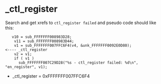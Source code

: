 # _ctl_register

Search and get xrefs to `ctl_register failed` and pseudo code should like this:

~~~
   v10 = sub_FFFFFFF008983D28;
    v11 = sub_FFFFFFF008983D44;
    v1 = sub_FFFFFFF007FFC6F4(v4, &unk_FFFFFFF0092E0D80);                               <---- _ctl_register
    v2 = v1;
    if ( v1 )
      sub_FFFFFFF007C29D28("%s - ctl_register failed: %d\n", "en_register", v1);
~~~

- _ctl_register = 0xFFFFFFF007FFC6F4